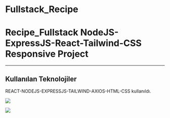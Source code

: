 # Fullstack_Recipe
<h1>Recipe_Fullstack  NodeJS-ExpressJS-React-Tailwind-CSS Responsive Project</h1>

<hr>

<h2>Kullanılan Teknolojiler</h2>

<p>REACT-NODEJS-EXPRESSJS-TAILWIND-AXIOS-HTML-CSS kullanıldı.</p>

![](/frontend/public/gif/screen-1.gif)

![](/frontend/public/gif/screen-2.gif)
